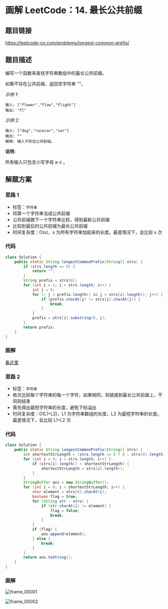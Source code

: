 # 画解 LeetCode：14. 最长公共前缀
## 题目链接

https://leetcode-cn.com/problems/longest-common-prefix/

## 题目描述

编写一个函数来查找字符串数组中的最长公共前缀。

如果不存在公共前缀，返回空字符串 ""。

_示例 1:_

```
输入: ["flower","flow","flight"]
输出: "fl"
```

_示例 2:_

```
输入: ["dog","racecar","car"]
输出: ""
解释: 输入不存在公共前缀。
```

**说明:**

所有输入只包含小写字母 a-z 。

## 解题方案

### 思路 1

- 标签：`字符串`
- 将第一个字符串当成公共前缀
- 公共前缀跟下一个字符串比较，得到最新公共前缀
- 比较到最后的公共前缀为最长公共前缀
- 时间复杂度：O(s)，s 为所有字符串加起来的长度。最差情况下，会比较 s 次

### 代码

```Java
class Solution {
    public static String longestCommonPrefix(String[] strs) {
        if (strs.length == 0) {
            return "";
        }
        String prefix = strs[0];
        for (int i = 1; i < strs.length; i++) {
            int j = 0;
            for (; j < prefix.length() && j < strs[i].length(); j++) {
                if (prefix.charAt(j) != strs[i].charAt(j)) {
                    break;
                }
            }
            prefix = strs[i].substring(0, j);
        }
        return prefix;
    }
}
```

### 画解

[看这里](https://leetcode-cn.com/problems/longest-common-prefix/solution/hua-jie-suan-fa-14-zui-chang-gong-gong-qian-zhui-b/ "看这里")

### 思路 2

- 标签：`字符串`
- 依次比较每个字符串的每一个字符，如果相同，则链接到最长公共前缀上，不同则结束
- 需先得出最短字符串的长度，避免下标溢出
- 时间复杂度：O(L1`*`L2)，L1 为字符串数组的长度，L2 为最短字符串的长度。最差情况下，会比较 L1`*`L2 次

### 代码

```Java
class Solution {
    public static String longestCommonPrefix(String[] strs) {
        int shortestStrLength = (strs.length == 0 ? 0 : strs[0].length());
        for (int i = 0; i < strs.length; i++) {
            if (strs[i].length() < shortestStrLength) {
                shortestStrLength = strs[i].length();
            }
        }
        StringBuffer ans = new StringBuffer();
        for (int i = 0; i < shortestStrLength; i++) {
            char element = strs[0].charAt(i);
            boolean flag = true;
            for (String str : strs) {
                if (str.charAt(i) != element) {
                    flag = false;
                    break;
                }
            }
            if (flag) {
                ans.append(element);
            } else {
                break;
            }
        }
        return ans.toString();
    }
}
```

### 画解

![frame_00001](https://tva1.sinaimg.cn/large/006y8mN6ly1g7ovoqworaj30zk0k0gn4.jpg)

![frame_00002](https://tva1.sinaimg.cn/large/006y8mN6ly1g7ovozu7kbj30zk0k0tae.jpg)